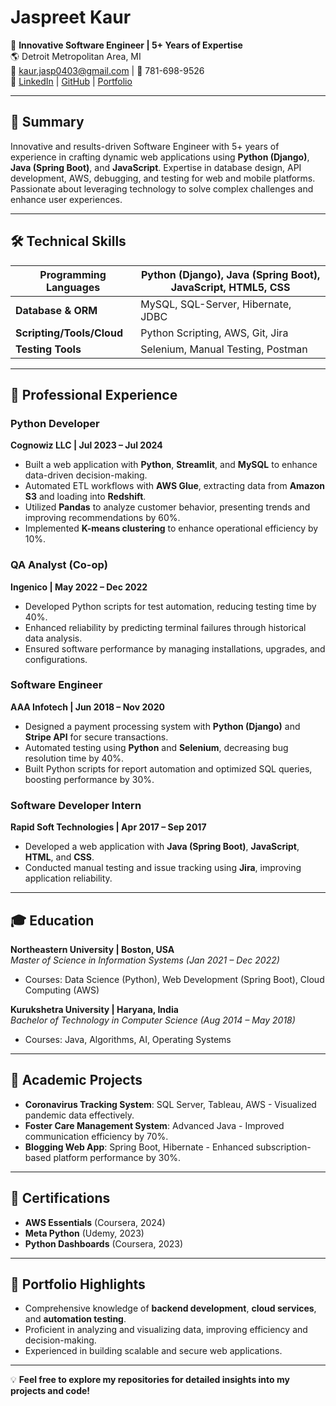 # Jaspreet Kaur

🎯 **Innovative Software Engineer | 5+ Years of Expertise**  
🌎 Detroit Metropolitan Area, MI  
📧 kaur.jasp0403@gmail.com | 📱 781-698-9526  
🔗 [LinkedIn](#) | [GitHub](#) | [Portfolio](#)  

---

## 🚀 Summary
Innovative and results-driven Software Engineer with 5+ years of experience in crafting dynamic web applications using **Python (Django)**, **Java (Spring Boot)**, and **JavaScript**. Expertise in database design, API development, AWS, debugging, and testing for web and mobile platforms. Passionate about leveraging technology to solve complex challenges and enhance user experiences.

---

## 🛠️ Technical Skills

| **Programming Languages**  | Python (Django), Java (Spring Boot), JavaScript, HTML5, CSS |
|-----------------------------|-----------------------------------------------------------|
| **Database & ORM**          | MySQL, SQL-Server, Hibernate, JDBC                        |
| **Scripting/Tools/Cloud**   | Python Scripting, AWS, Git, Jira                          |
| **Testing Tools**           | Selenium, Manual Testing, Postman                        |

---

## 💼 Professional Experience

### **Python Developer**  
**Cognowiz LLC | Jul 2023 – Jul 2024**  
- Built a web application with **Python**, **Streamlit**, and **MySQL** to enhance data-driven decision-making.  
- Automated ETL workflows with **AWS Glue**, extracting data from **Amazon S3** and loading into **Redshift**.  
- Utilized **Pandas** to analyze customer behavior, presenting trends and improving recommendations by 60%.  
- Implemented **K-means clustering** to enhance operational efficiency by 10%.  

### **QA Analyst (Co-op)**  
**Ingenico | May 2022 – Dec 2022**  
- Developed Python scripts for test automation, reducing testing time by 40%.  
- Enhanced reliability by predicting terminal failures through historical data analysis.  
- Ensured software performance by managing installations, upgrades, and configurations.  

### **Software Engineer**  
**AAA Infotech | Jun 2018 – Nov 2020**  
- Designed a payment processing system with **Python (Django)** and **Stripe API** for secure transactions.  
- Automated testing using **Python** and **Selenium**, decreasing bug resolution time by 40%.  
- Built Python scripts for report automation and optimized SQL queries, boosting performance by 30%.  

### **Software Developer Intern**  
**Rapid Soft Technologies | Apr 2017 – Sep 2017**  
- Developed a web application with **Java (Spring Boot)**, **JavaScript**, **HTML**, and **CSS**.  
- Conducted manual testing and issue tracking using **Jira**, improving application reliability.

---

## 🎓 Education

**Northeastern University | Boston, USA**  
*Master of Science in Information Systems (Jan 2021 – Dec 2022)*  
- Courses: Data Science (Python), Web Development (Spring Boot), Cloud Computing (AWS)

**Kurukshetra University | Haryana, India**  
*Bachelor of Technology in Computer Science (Aug 2014 – May 2018)*  
- Courses: Java, Algorithms, AI, Operating Systems

---

## 📂 Academic Projects

- **Coronavirus Tracking System**: SQL Server, Tableau, AWS - Visualized pandemic data effectively.  
- **Foster Care Management System**: Advanced Java - Improved communication efficiency by 70%.  
- **Blogging Web App**: Spring Boot, Hibernate - Enhanced subscription-based platform performance by 30%.

---

## 📜 Certifications

- **AWS Essentials** (Coursera, 2024)  
- **Meta Python** (Udemy, 2023)  
- **Python Dashboards** (Coursera, 2023)  

---

## 🌟 Portfolio Highlights

- Comprehensive knowledge of **backend development**, **cloud services**, and **automation testing**.  
- Proficient in analyzing and visualizing data, improving efficiency and decision-making.  
- Experienced in building scalable and secure web applications.

---

💡 **Feel free to explore my repositories for detailed insights into my projects and code!**

